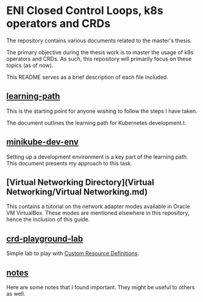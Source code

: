 # ENI Closed Control Loops, k8s operators and CRDs

The repository contains various documents related to the master's thesis. 

The primary objective during the thesis work is to master the usage of k8s operators and CRDs. As such, this repository will primarily focus on these topics (as of now).

This README serves as a brief description of each file included.

## [learning-path](learning-path.md)

This is the starting point for anyone wishing to follow the steps I have taken. 

The document outlines the learning path for Kubernetes development.t.

## [minikube-dev-env](minikube-dev-env.md)

Setting up a development environment is a key part of the learning path. This document presents my approach to this task.

## [Virtual Networking Directory](Virtual Networking/Virtual Networking.md)

This contains a tutorial on the network adapter modes available in Oracle VM VirtualBox. These modes are mentioned elsewhere in this repository, hence the inclusion of this guide.

## [crd-playground-lab](crd-playground-lab.md)

Simple lab to play with [Custom Resource Definitions](https://kubernetes.io/docs/concepts/extend-kubernetes/api-extension/custom-resources/).

## [notes](notes.md)

Here are some notes that I found important. They might be useful to others as well.
